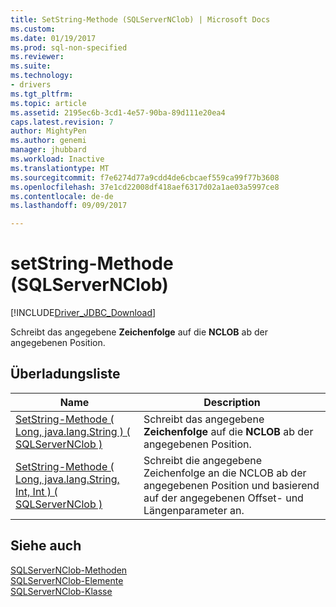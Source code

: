 ```yaml
---
title: SetString-Methode (SQLServerNClob) | Microsoft Docs
ms.custom: 
ms.date: 01/19/2017
ms.prod: sql-non-specified
ms.reviewer: 
ms.suite: 
ms.technology:
- drivers
ms.tgt_pltfrm: 
ms.topic: article
ms.assetid: 2195ec6b-3cd1-4e57-90ba-89d111e20ea4
caps.latest.revision: 7
author: MightyPen
ms.author: genemi
manager: jhubbard
ms.workload: Inactive
ms.translationtype: MT
ms.sourcegitcommit: f7e6274d77a9cdd4de6cbcaef559ca99f77b3608
ms.openlocfilehash: 37e1cd22008df418aef6317d02a1ae03a5997ce8
ms.contentlocale: de-de
ms.lasthandoff: 09/09/2017

---
```

# <a name="setstring-method-sqlservernclob"></a>setString-Methode (SQLServerNClob)
[!INCLUDE[Driver_JDBC_Download](../../../includes/driver_jdbc_download.md)]

  Schreibt das angegebene **Zeichenfolge** auf die **NCLOB** ab der angegebenen Position.  
  
## <a name="overload-list"></a>Überladungsliste  
  
|Name|Description|  
|----------|-----------------|  
|[SetString-Methode &#40; Long, java.lang.String &#41; &#40; SQLServerNClob &#41;](../../../connect/jdbc/reference/setstring-method-long-java-lang-string-sqlservernclob.md)|Schreibt das angegebene **Zeichenfolge** auf die **NCLOB** ab der angegebenen Position.|  
|[SetString-Methode &#40; Long, java.lang.String, Int, Int &#41; &#40; SQLServerNClob &#41;](../../../connect/jdbc/reference/setstring-method-long-java-lang-string-int-int-sqlservernclob.md)|Schreibt die angegebene Zeichenfolge an die NCLOB ab der angegebenen Position und basierend auf der angegebenen Offset- und Längenparameter an.|  
  
## <a name="see-also"></a>Siehe auch  
 [SQLServerNClob-Methoden](../../../connect/jdbc/reference/sqlservernclob-methods.md)   
 [SQLServerNClob-Elemente](../../../connect/jdbc/reference/sqlservernclob-members.md)   
 [SQLServerNClob-Klasse](../../../connect/jdbc/reference/sqlservernclob-class.md)  
  
  

